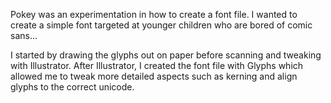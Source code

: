 Pokey was an experimentation in how to create a font file. I wanted to create a simple font targeted at younger children who are bored of comic sans...

I started by drawing the glyphs out on paper before scanning and tweaking with Illustrator. After Illustrator, I created the font file with Glyphs which allowed me to tweak more detailed aspects such as kerning and align glyphs to the correct unicode.
